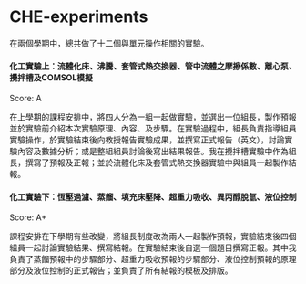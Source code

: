 # CHE-experiments

在兩個學期中，總共做了十二個與單元操作相關的實驗。

#### 化工實驗上：流體化床、沸騰、套管式熱交換器、管中流體之摩擦係數、離心泵、攪拌槽及COMSOL模擬
Score: A

在上學期的課程安排中，將四人分為一組一起做實驗，並選出一位組長，製作預報並於實驗前介紹本次實驗原理、內容、及步驟。在實驗過程中，組長負責指導組員實驗操作，於實驗結束後向教授報告實驗成果，並撰寫正式報告（英文），討論實驗內容及數據分析；或是整組組員討論後寫出結果報告。我在攪拌槽實驗中作為組長，撰寫了預報及正報；並於流體化床及套管式熱交換器實驗中與組員一起製作結報。


#### 化工實驗下：恆壓過濾、蒸餾、填充床壓降、超重力吸收、異丙醇脫氫、液位控制
Score: A+

課程安排在下學期有些改變，將組長制度改為兩人一起製作預報，實驗結束後四個組員一起討論實驗結果、撰寫結報。在實驗結束後自選一個題目撰寫正報。其中我負責了蒸餾預報中的步驟部分、超重力吸收預報的步驟部分、液位控制預報的原理部分及液位控制的正式報告；並負責了所有結報的模板及排版。


